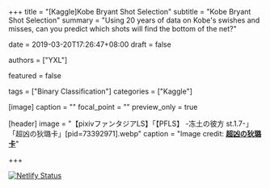+++
title = "[Kaggle]Kobe Bryant Shot Selection"
subtitle = "Kobe Bryant Shot Selection"
summary = "Using 20 years of data on Kobe's swishes and misses, can you predict which shots will find the bottom of the net?"

date = 2019-03-20T17:26:47+08:00
draft = false

authors = ["YXL"]

featured = false

tags = ["Binary Classification"]
categories = ["Kaggle"]

[image]
  caption = ""
  focal_point = ""
  preview_only = true

[header]
  image = "【pixivファンタジアLS】「【PFLS】 -冻土の彼方 st.1.7-」「超凶の狄璐卡」[pid=73392971].webp"
  caption = "Image credit: [**超凶の狄璐卡**](https://www.pixiv.net/member_illust.php?mode=medium&illust_id=73392971)"

+++

[![Netlify Status](https://api.netlify.com/api/v1/badges/1008d0ba-6d9b-4a11-9b41-2326f3c096f2/deploy-status)](https://app.netlify.com/sites/yxl/deploys)

<div id="progress-left"></div>
<div id="progress-right"></div>

<link rel="stylesheet" href="../../../css/kosugi-maru.css">
<link rel="stylesheet" href="../../../css/APlayer.min.css">
<script src="../../../js/APlayer.min.js"></script>
<script src="../../../js/Meting.js"></script>

<meting-js
	server = "netease"
	type = "song"
	id = "4990424"
	fixed= false
	mini= false
	autoplay = true
	preload = 'auto'
	volume = 0.8>
</meting-js>